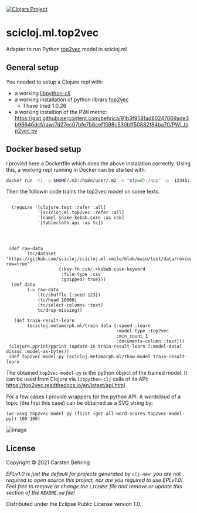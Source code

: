 [![Clojars Project](https://img.shields.io/clojars/v/org.scicloj/scicloj.ml.top2vec.svg)](https://clojars.org/org.scicloj/scicloj.ml.top2vec)

# scicloj.ml.top2vec

Adapter to run Python [top2vec](https://github.com/ddangelov/Top2Vec) model in scicloj.ml

## General setup

You needed to setup a Clojure repl with:
- a working [libpython-clj](https://github.com/clj-python/libpython-clj)
- a working installation of python library [top2vec](https://github.com/ddangelov/Top2Vec ) 
  - I have tried 1.0.26
- a working instaltion of the PWI metric: https://gist.githubusercontent.com/behrica/91b3f958fad80247069ade3b96646dcf/raw/7d27ec07bfe7b6cef1598c530bff50882f84ba70/PWI_top2vec.py

## Docker based setup

I provied here a Dockerfile which does the above instalation correctly. Using this, a working repl running in Docker can be started with:
```bash
docker run -ti -v $HOME/.m2:/home/user/.m2 -v "$(pwd):/app" -p  12345:12345 -w /app  scicloj.ml.top2vec  python3  -c "import cljbridge;cljbridge.init_clojure_repl(port=12345,bind='0.0.0.0')"
```

Then the followin code trains the top2vec model on some texts.

```

  (require '[clojure.test :refer :all]
            '[scicloj.ml.top2vec :refer :all]
            '[camel-snake-kebab.core :as csk]
            '[tablecloth.api :as tc])



  
 (def raw-data
        (tc/dataset "https://github.com/scicloj/scicloj.ml.smile/blob/main/test/data/reviews.csv.gz?raw=true"
                    {:key-fn csk/->kebab-case-keyword
                     :file-type :csv
                     :gzipped? true}))
  (def data
        (-> raw-data
            (tc/shuffle {:seed 123})
            (tc/head 10000)
            (tc/select-columns :text)
            tc/drop-missing))

   (def train-result-learn
        (scicloj.metamorph.ml/train data {:speed :learn
                                          :model-type :top2vec
                                          :min_count 1
                                          :documents-column :text}))
 (clojure.pprint/pprint (update-in train-result-learn [:model-data] dissoc :model-as-bytes))
 (def top2vec-model-py (scicloj.metamorph.ml/thaw-model train-result-learn
```
The obtained `top2vec-model-py` is the python object of the trained model.
It can be used from Clojure via `libpython-clj` calls of its API:
https://top2vec.readthedocs.io/en/latest/api.html

For a few cases I provide wrappers for the python API.
A wordcloud of a topic (the first  this case)  can be obtained as a SVG string by:

```
(wc->svg top2vec-model-py (first (get-all-word-scores top2vec-model-py)) 100 100)
```
![image](https://user-images.githubusercontent.com/127361/139656225-a32071f5-2866-4d93-847d-97ae5ca7d55e.png)

## License

Copyright © 2021 Carsten Behring

_EPLv1.0 is just the default for projects generated by `clj-new`: you are not_
_required to open source this project, nor are you required to use EPLv1.0!_
_Feel free to remove or change the `LICENSE` file and remove or update this_
_section of the `README.md` file!_

Distributed under the Eclipse Public License version 1.0.
